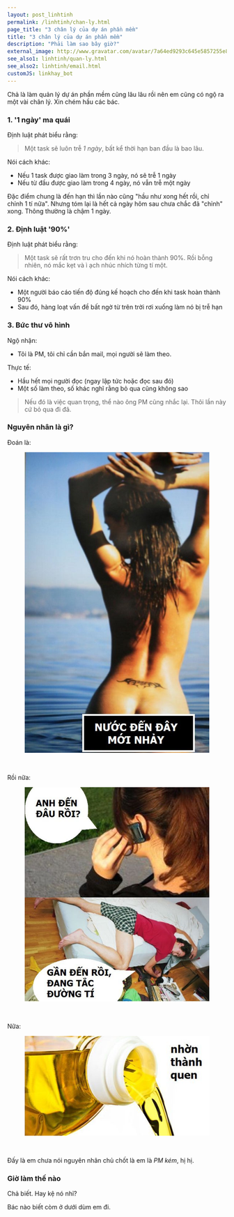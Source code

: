 ```yaml
---
layout: post_linhtinh
permalink: /linhtinh/chan-ly.html
page_title: "3 chân lý của dự án phần mềm"
title: "3 chân lý của dự án phần mềm"
description: "Phải làm sao bây giờ?"
external_image: http://www.gravatar.com/avatar/7a64ed9293c645e5857255e8f2320a8d?s=292
see_also1: linhtinh/quan-ly.html
see_also2: linhtinh/email.html
customJS: linkhay_bot
---
```

Chả là làm quản lý dự án phần mềm cũng lâu lâu rồi nên em cũng có ngộ ra một vài chân lý. Xin chém hầu các bác.

### 1. '1 ngày' ma quái

Định luật phát biểu rằng:

>Một task sẽ luôn trễ *1 ngày*, bất kể thời hạn ban đầu là bao lâu.

Nói cách khác:

- Nếu 1 task được giao làm trong 3 ngày, nó sẽ trễ 1 ngày
- Nếu từ đầu được giao làm trong 4 ngày, nó vẫn trễ một ngày

Đặc điểm chung là đến hạn thì lần nào cũng "hầu như xong hết rồi, chỉ chỉnh 1 tí nữa". Nhưng tóm lại là hết cả ngày hôm sau chưa chắc đã "chỉnh" xong. Thông thường là chậm 1 ngày.

### 2. Định luật '90%'

Định luật phát biểu rằng:

>Một task sẽ rất trơn tru cho đến khi nó hoàn thành 90%. Rồi bỗng nhiên, nó mắc kẹt và ì ạch nhúc nhích từng tí một.

Nói cách khác:

- Một người báo cáo tiến độ đúng kế hoạch cho đến khi task hoàn thành 90%
- Sau đó, hàng loạt vấn đề bất ngờ từ trên trời rơi xuống làm nó bị trễ hạn

### 3. Bức thư vô hình

Ngộ nhận:

- Tôi là PM, tôi chỉ cần bắn mail, mọi người sẽ làm theo.

Thực tế:

- Hầu hết mọi người đọc (ngay lập tức hoặc đọc sau đó)
- Một số làm theo, số khác nghĩ rằng bỏ qua cũng không sao

>Nếu đó là việc quan trọng, thể nào ông PM cũng nhắc lại. Thôi lần này cứ bỏ qua đi đã.

### Nguyên nhân là gì?

Đoán là:

<figure>
  <div class="img-container">
  <img src="/media/behind.jpg" alt="Nước đến mông mới nhổm"></img>
  </div>
</figure>

<br/>

Rồi nữa:

<figure>
  <div class="img-container">
  <img src="/media/lie.jpg" alt="Không ngượng mồm"></img>
  </div>
</figure>

<br/>

Nữa:

<figure>
  <div class="img-container">
  <img src="/media/oil.jpg" alt="Nhờn thành quen"></img>
  </div>
</figure>

<br/>

Đấy là em chưa nói nguyên nhân chủ chốt là em là *PM kém*, hị hị.

### Giờ làm thế nào

Chả biết. Hay kệ nó nhỉ?

Bác nào biết còm ở dưới dùm em đi.

<style type="text/css" scoped>#mingid_comment_iframe {width:100%}</style>
<div id="vietid_comments_content" data-url="http://www.mangcut.vn/linhtinh/chan-ly.html"></div>
